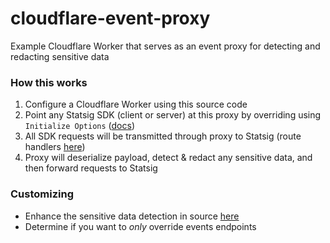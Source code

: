 # cloudflare-event-proxy
Example Cloudflare Worker that serves as an event proxy for detecting and redacting sensitive data

### How this works
1. Configure a Cloudflare Worker using this source code
2. Point any Statsig SDK (client or server) at this proxy by overriding using `Initialize Options` ([docs](https://docs.statsig.com/client/jsClientSDK#statsig-options))
3. All SDK requests will be transmitted through proxy to Statsig (route handlers [here](src/index.js#L140))
4. Proxy will deserialize payload, detect & redact any sensitive data, and then forward requests to Statsig
   
### Customizing
- Enhance the sensitive data detection in source [here](src/sensitive.js)
- Determine if you want to _only_ override events endpoints 
